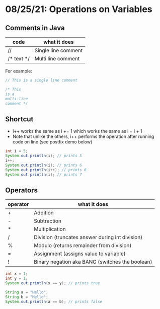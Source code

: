 # 08/25/21: Operations on Variables

## Comments in Java
| code | what it does |
| ---- | ------------ |
| // | Single line comment |
| /* text */ | Multi line comment |

For example:
``` java
// This is a single line comment

/* This 
is a
multi-line
comment */ 
```

## Shortcut 
- i++ works the same as i += 1 which works the same as i = i + 1
- Note that unlike the others, i++ performs the operation after running code on line (see postfix demo below)

``` java
int i = 5; 
System.out.println(i); // prints 5
i++;
System.out.println(i); // prints 6
System.out.println(i++); // prints 6
System.out.println(i); // prints 7
```

## Operators 
| operator | what it does |
| -------- | ------------ |
| + | Addition |
| - | Subtraction |
| * | Multiplication |
| / | Division (truncates answer during int division) |
| % | Modulo (returns remainder from division) |
| = | Assignment (assigns value to variable) |
| ! | Binary negation aka BANG (switches the boolean) |

``` java
int x = 1;
int y = 1;
System.out.println(x == y); // prints true

String a = "Hello";
String b = "Hello";
System.out.println(a == b); // prints false
```